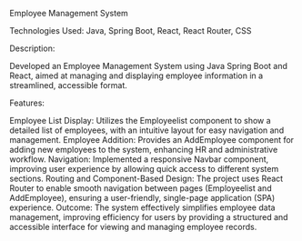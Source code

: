 Employee Management System

Technologies Used: Java, Spring Boot, React, React Router, CSS

Description:

Developed an Employee Management System using Java Spring Boot and React, aimed at managing and displaying employee information in a streamlined, accessible format.

Features:

Employee List Display: Utilizes the Employeelist component to show a detailed list of employees, with an intuitive layout for easy navigation and management.
Employee Addition: Provides an AddEmployee component for adding new employees to the system, enhancing HR and administrative workflow.
Navigation: Implemented a responsive Navbar component, improving user experience by allowing quick access to different system sections.
Routing and Component-Based Design: The project uses React Router to enable smooth navigation between pages (Employeelist and AddEmployee), ensuring a user-friendly, single-page application (SPA) experience.
Outcome: The system effectively simplifies employee data management, improving efficiency for users by providing a structured and accessible interface for viewing and managing employee records.
